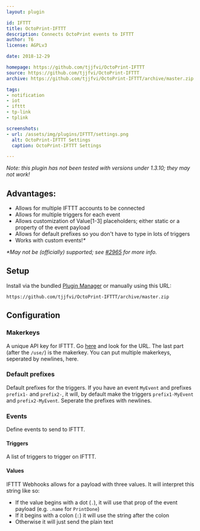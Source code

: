 ```yaml
---
layout: plugin

id: IFTTT
title: OctoPrint-IFTTT
description: Connects OctoPrint events to IFTTT
author: T6
license: AGPLv3

date: 2018-12-29

homepage: https://github.com/tjjfvi/OctoPrint-IFTTT
source: https://github.com/tjjfvi/OctoPrint-IFTTT
archive: https://github.com/tjjfvi/OctoPrint-IFTTT/archive/master.zip

tags:
- notification
- iot
- ifttt
- tp-link
- tplink

screenshots:
- url: /assets/img/plugins/IFTTT/settings.png
  alt: OctoPrint-IFTTT Settings
  caption: OctoPrint-IFTTT Settings

---
```


*Note: this plugin has not been tested with versions under 1.3.10; they may not work!*

## Advantages:
 - Allows for multiple IFTTT accounts to be connected
 - Allows for multiple triggers for each event
 - Allows customization of Value[1-3] placeholders; either static or a property of the event payload
 - Allows for default prefixes so you don't have to type in lots of triggers
 - Works with custom events!_*_

_*May not be (officially) supported; see [#2965](https://github.com/foosel/OctoPrint/issues/2965) for more info._

## Setup

Install via the bundled [Plugin Manager](https://github.com/foosel/OctoPrint/wiki/Plugin:-Plugin-Manager)
or manually using this URL:

    https://github.com/tjjfvi/OctoPrint-IFTTT/archive/master.zip

## Configuration

### Makerkeys
A unique API key for IFTTT. Go [here](https://ifttt.com/services/maker_webhooks/settings) and look for the URL. The last part (after the `/use/`) is the makerkey. You can put multiple makerkeys, seperated by newlines, here.

### Default prefixes
Default prefixes for the triggers. If you have an event `MyEvent` and prefixes `prefix1-` and `prefix2-`, it will, by default make the triggers `prefix1-MyEvent` and `prefix2-MyEvent`. Seperate the prefixes with newlines.

### Events
Define events to send to IFTTT.

#### Triggers
A list of triggers to trigger on IFTTT.

#### Values
IFTTT Webhooks allows for a payload with three values. It will interpret this string like so:
 - If the value begins with a dot (`.`), it will use that prop of the event payload (e.g. `.name` for `PrintDone`)
 - If it begins with a colon (`:`) it will use the string after the colon
 - Otherwise it will just send the plain text
